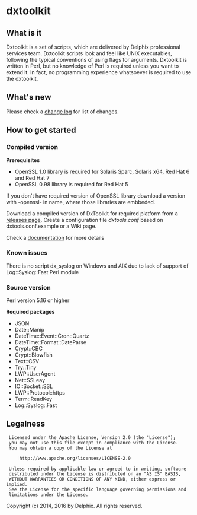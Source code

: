 # dxtoolkit

## What is it

Dxtoolkit is a set of scripts, which are delivered by Delphix professional services team. 
Dxtoolkit scripts look and feel like UNIX executables, following the typical conventions of using flags for arguments.  Dxtoolkit is written in Perl, but no knowledge of Perl is required unless you want to extend it.  In fact, no programming experience whatsoever is required to use the dxtoolkit.

## What's new

Please check a [change log](https://github.com/delphix/dxtoolkit/blob/master/CHANGELOG.md) for list of changes.

## How to get started
### Compiled version

**Prerequisites**
* OpenSSL 1.0 library is required for Solaris Sparc, Solaris x64, Red Hat 6 and Red Hat 7 
* OpenSSL 0.98 library is required for Red Hat 5

If you don't have required version of OpenSSL library download a version with -openssl- in name, where
those libraries are embbeded.

Download a compiled version of DxToolkit for required platform from a [releases  page](https://github.com/delphix/dxtoolkit/releases). 
Create a configuration file *dxtools.conf* based on dxtools.conf.example or a Wiki page.

Check a [documentation](https://github.com/delphix/dxtoolkit/wiki) for more details

### Known issues

There is no script dx_syslog on Windows and AIX due to lack of support of Log::Syslog::Fast Perl module

### Source version

Perl version 5.16 or higher

**Required packages**
- JSON
- Date::Manip
- DateTime::Event::Cron::Quartz
- DateTime::Format::DateParse
- Crypt::CBC
- Crypt::Blowfish
- Text::CSV
- Try::Tiny
- LWP::UserAgent
- Net::SSLeay
- IO::Socket::SSL
- LWP::Protocol::https
- Term::ReadKey
- Log::Syslog::Fast

## Legalness
```
 Licensed under the Apache License, Version 2.0 (the "License");
 you may not use this file except in compliance with the License.
 You may obtain a copy of the License at

     http://www.apache.org/licenses/LICENSE-2.0

 Unless required by applicable law or agreed to in writing, software
 distributed under the License is distributed on an "AS IS" BASIS,
 WITHOUT WARRANTIES OR CONDITIONS OF ANY KIND, either express or implied.
 See the License for the specific language governing permissions and
 limitations under the License.
```
Copyright (c) 2014, 2016 by Delphix. All rights reserved.
